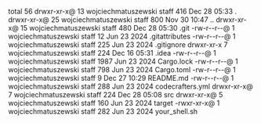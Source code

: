 total 56
drwxr-xr-x@ 13 wojciechmatuszewski  staff   416 Dec 28 05:33 .
drwxr-xr-x@ 25 wojciechmatuszewski  staff   800 Nov 30 10:47 ..
drwxr-xr-x@ 15 wojciechmatuszewski  staff   480 Dec 28 05:30 .git
-rw-r--r--@  1 wojciechmatuszewski  staff    12 Jun 23  2024 .gitattributes
-rw-r--r--@  1 wojciechmatuszewski  staff   225 Jun 23  2024 .gitignore
drwxr-xr-x   7 wojciechmatuszewski  staff   224 Dec 16 05:31 .idea
-rw-r--r--@  1 wojciechmatuszewski  staff  1987 Jun 23  2024 Cargo.lock
-rw-r--r--@  1 wojciechmatuszewski  staff   798 Jun 23  2024 Cargo.toml
-rw-r--r--@  1 wojciechmatuszewski  staff     9 Dec 27 10:29 README.md
-rw-r--r--@  1 wojciechmatuszewski  staff   288 Jun 23  2024 codecrafters.yml
drwxr-xr-x@  7 wojciechmatuszewski  staff   224 Dec 28 05:08 src
drwxr-xr-x@  5 wojciechmatuszewski  staff   160 Jun 23  2024 target
-rwxr-xr-x@  1 wojciechmatuszewski  staff   282 Jun 23  2024 your_shell.sh
